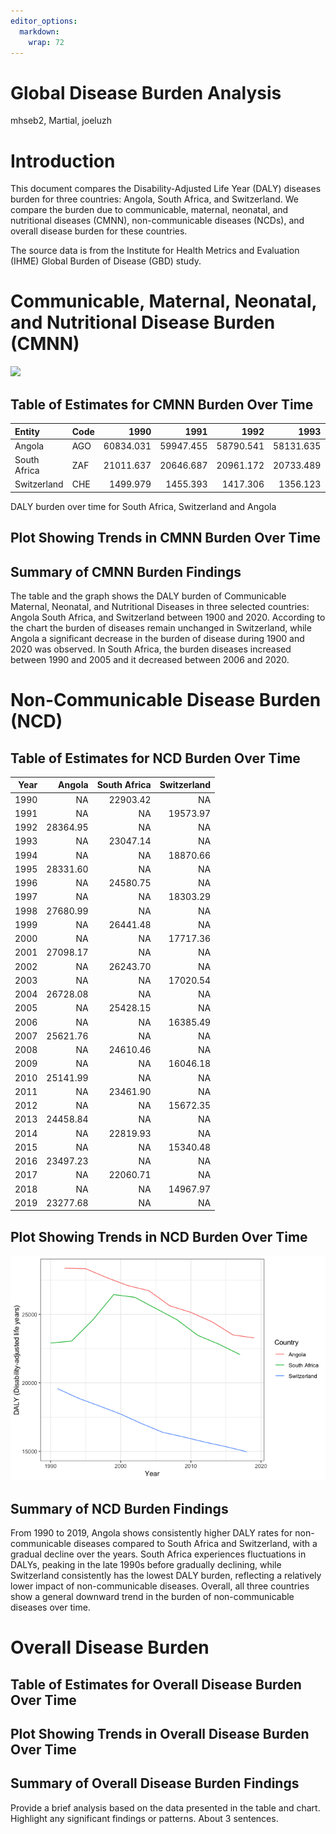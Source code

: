 ```yaml
---
editor_options: 
  markdown: 
    wrap: 72
---
```


# Global Disease Burden Analysis

mhseb2, Martial, joeluzh

# Introduction

This document compares the Disability-Adjusted Life Year (DALY) diseases
burden for three countries: Angola, South Africa, and Switzerland. We
compare the burden due to communicable, maternal, neonatal, and
nutritional diseases (CMNN), non-communicable diseases (NCDs), and
overall disease burden for these countries.

The source data is from the Institute for Health Metrics and Evaluation
(IHME) Global Burden of Disease (GBD) study.

# Communicable, Maternal, Neonatal, and Nutritional Disease Burden (CMNN)

![](%22rmd/daly_plot.png%22)

## Table of Estimates for CMNN Burden Over Time

| Entity | Code | 1990 | 1991 | 1992 | 1993 | 1994 | 1995 | 1996 | 1997 | 1998 | 1999 | 2000 | 2001 | 2002 | 2003 | 2004 | 2005 | 2006 | 2007 | 2008 | 2009 | 2010 | 2011 | 2012 | 2013 | 2014 | 2015 | 2016 | 2017 | 2018 | 2019 |
|:---|:---|---:|---:|---:|---:|---:|---:|---:|---:|---:|---:|---:|---:|---:|---:|---:|---:|---:|---:|---:|---:|---:|---:|---:|---:|---:|---:|---:|---:|---:|---:|
| Angola | AGO | 60834.031 | 59947.455 | 58790.541 | 58131.635 | 57449.72 | 56765.547 | 56124.057 | 55033.191 | 53145.024 | 51554.027 | 50329.267 | 48792.860 | 46979.301 | 45261.276 | 43447.860 | 41554.966 | 39911.406 | 37318.364 | 35110.981 | 33209.457 | 31372.284 | 29892.177 | 28580.453 | 27260.902 | 25792.085 | 24752.865 | 24262.379 | 23424.5056 | 22531.0654 | 21500.3346 |
| South Africa | ZAF | 21011.637 | 20646.687 | 20961.172 | 20733.489 | 21688.30 | 22983.167 | 25080.303 | 28394.878 | 32079.649 | 35567.267 | 39770.058 | 43351.419 | 47021.063 | 50314.473 | 52677.092 | 53721.193 | 53340.403 | 51198.477 | 48249.601 | 44284.143 | 40551.601 | 36923.923 | 33496.079 | 30854.987 | 29399.008 | 28383.468 | 27854.706 | 26968.9402 | 24952.8804 | 23778.3720 |
| Switzerland | CHE | 1499.979 | 1455.393 | 1417.306 | 1356.123 | 1304.42 | 1558.675 | 1465.518 | 1372.031 | 1313.203 | 1286.823 | 1282.421 | 1255.962 | 1215.333 | 1183.923 | 1171.434 | 1143.556 | 1143.139 | 1110.104 | 1094.406 | 1103.403 | 1069.519 | 1052.946 | 1041.522 | 1041.797 | 1036.248 | 1039.102 | 1005.316 | 993.0077 | 981.4799 | 972.5998 |

DALY burden over time for South Africa, Switzerland and Angola

## Plot Showing Trends in CMNN Burden Over Time

## Summary of CMNN Burden Findings

The table and the graph shows the DALY burden of Communicable Maternal,
Neonatal, and Nutritional Diseases in three selected countries: Angola
South Africa, and Switzerland between 1900 and 2020. According to the
chart the burden of diseases remain unchanged in Switzerland, while
Angola a significant decrease in the burden of disease during 1900 and
2020 was observed. In South Africa, the burden diseases increased
between 1990 and 2005 and it decreased between 2006 and 2020.

# Non-Communicable Disease Burden (NCD)

## Table of Estimates for NCD Burden Over Time

| Year |   Angola | South Africa | Switzerland |
|-----:|---------:|-------------:|------------:|
| 1990 |       NA |     22903.42 |          NA |
| 1991 |       NA |           NA |    19573.97 |
| 1992 | 28364.95 |           NA |          NA |
| 1993 |       NA |     23047.14 |          NA |
| 1994 |       NA |           NA |    18870.66 |
| 1995 | 28331.60 |           NA |          NA |
| 1996 |       NA |     24580.75 |          NA |
| 1997 |       NA |           NA |    18303.29 |
| 1998 | 27680.99 |           NA |          NA |
| 1999 |       NA |     26441.48 |          NA |
| 2000 |       NA |           NA |    17717.36 |
| 2001 | 27098.17 |           NA |          NA |
| 2002 |       NA |     26243.70 |          NA |
| 2003 |       NA |           NA |    17020.54 |
| 2004 | 26728.08 |           NA |          NA |
| 2005 |       NA |     25428.15 |          NA |
| 2006 |       NA |           NA |    16385.49 |
| 2007 | 25621.76 |           NA |          NA |
| 2008 |       NA |     24610.46 |          NA |
| 2009 |       NA |           NA |    16046.18 |
| 2010 | 25141.99 |           NA |          NA |
| 2011 |       NA |     23461.90 |          NA |
| 2012 |       NA |           NA |    15672.35 |
| 2013 | 24458.84 |           NA |          NA |
| 2014 |       NA |     22819.93 |          NA |
| 2015 |       NA |           NA |    15340.48 |
| 2016 | 23497.23 |           NA |          NA |
| 2017 |       NA |     22060.71 |          NA |
| 2018 |       NA |           NA |    14967.97 |
| 2019 | 23277.68 |           NA |          NA |

## Plot Showing Trends in NCD Burden Over Time

![](daly_report_PARENT_files/figure-gfm/unnamed-chunk-17-1.png)<!-- -->

## Summary of NCD Burden Findings

From 1990 to 2019, Angola shows consistently higher DALY rates for
non-communicable diseases compared to South Africa and Switzerland, with
a gradual decline over the years. South Africa experiences fluctuations
in DALYs, peaking in the late 1990s before gradually declining, while
Switzerland consistently has the lowest DALY burden, reflecting a
relatively lower impact of non-communicable diseases. Overall, all three
countries show a general downward trend in the burden of
non-communicable diseases over time.

# Overall Disease Burden

## Table of Estimates for Overall Disease Burden Over Time

## Plot Showing Trends in Overall Disease Burden Over Time

## Summary of Overall Disease Burden Findings

Provide a brief analysis based on the data presented in the table and
chart. Highlight any significant findings or patterns. About 3
sentences.
